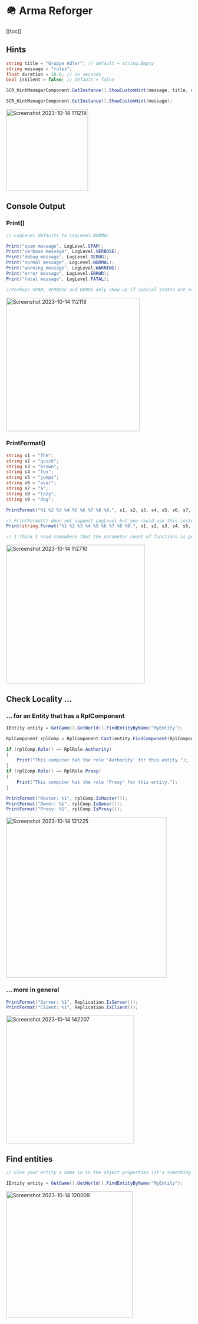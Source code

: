 # 🪖 Arma Reforger

[[toc]]

## Hints

```c#
string title = "Gruppe Adler"; // default = string.Empty
string message = "rulez";
float duration = 10.0; // in seconds
bool isSilent = false; // default = false

SCR_HintManagerComponent.GetInstance().ShowCustomHint(message, title, duration, isSilent);

SCR_HintManagerComponent.GetInstance().ShowCustomHint(message);

```
<img width="222" alt="Screenshot 2023-10-14 111219" src="https://github.com/gruppe-adler/wiki.gruppe-adler.de/assets/50139270/85497374-bf69-4c84-a11a-cfe541990f23">

## Console Output

### Print()
```c#
// LogLevel defaults to LogLevel.NORMAL

Print("spam message", LogLevel.SPAM);
Print("verbose message", LogLevel.VERBOSE);
Print("debug message", LogLevel.DEBUG);
Print("normal message", LogLevel.NORMAL);
Print("warning message", LogLevel.WARNING);
Print("error message", LogLevel.ERROR);
Print("fatal message", LogLevel.FATAL);

//Perhaps SPAM, VERBOSE and DEBUG only show up if special states are active, like Debug Mode
```
<img width="362" alt="Screenshot 2023-10-14 112118" src="https://github.com/gruppe-adler/wiki.gruppe-adler.de/assets/50139270/ea0a9d79-84fc-48fd-befb-398ac95c93cc">

### PrintFormat()
```c#
string s1 = "The";
string s2 = "quick";
string s3 = "brown";
string s4 = "fox";
string s5 = "jumps";
string s6 = "over";
string s7 = "a";
string s8 = "lazy";
string s9 = "dog";

PrintFormat("%1 %2 %3 %4 %5 %6 %7 %8 %9.", s1, s2, s3, s4, s5, s6, s7, s8, s9);

// PrintFormat() does not support LogLevel but you could use this instead:
Print(string.Format("%1 %2 %3 %4 %5 %6 %7 %8 %9.", s1, s2, s3, s4, s5, s6, s7, s8, s9), LogLevel.NORMAL);

// I think I read somewhere that the parameter count of functions is generally limited to 9 or 10
```
<img width="376" alt="Screenshot 2023-10-14 112710" src="https://github.com/gruppe-adler/wiki.gruppe-adler.de/assets/50139270/86539fb9-f196-4d3a-81af-4b0a387ac7f4">

## Check Locality ...

### ... for an Entity that has a RplComponent
```c#
IEntity entity = GetGame().GetWorld().FindEntityByName("MyEntity");

RplComponent rplComp = RplComponent.Cast(entity.FindComponent(RplComponent));

if (rplComp.Role() == RplRole.Authority)
{
	Print("This computer hat the role 'Authority' for this entity.");
}
if (rplComp.Role() == RplRole.Proxy)
{
	Print("This computer hat the role 'Proxy' for this entity.");
}

PrintFormat("Master: %1", rplComp.IsMaster());
PrintFormat("Owner: %1", rplComp.IsOwner());
PrintFormat("Proxy: %1", rplComp.IsProxy());
```
<img width="435" alt="Screenshot 2023-10-14 121225" src="https://github.com/gruppe-adler/wiki.gruppe-adler.de/assets/50139270/2a803322-05b7-4499-aca6-66f4b332c74d">

### ... more in general
```c#
PrintFormat("Server: %1", Replication.IsServer());
PrintFormat("Client: %1", Replication.IsClient());
```
<img width="347" alt="Screenshot 2023-10-14 142207" src="https://github.com/gruppe-adler/wiki.gruppe-adler.de/assets/50139270/5639a767-2900-46e2-a984-ec0a6093c943">


## Find entities
```c#
// Give your entity a name in in the object properties (It's something like a variable name)

IEntity entity = GetGame().GetWorld().FindEntityByName("MyEntity");
```
<img width="343" alt="Screenshot 2023-10-14 120009" src="https://github.com/gruppe-adler/wiki.gruppe-adler.de/assets/50139270/8eebe4a3-df52-4b6b-b742-d31493a02e46">

